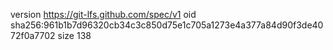 version https://git-lfs.github.com/spec/v1
oid sha256:961b1b7d96320cb34c3c850d75e1c705a1273e4a377a84d90f3de4072f0a7702
size 138
